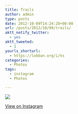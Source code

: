 ```yaml
---
title: Trails
author: admin
type: posts
date: 2012-10-09T14:24:28+00:00
url: /posts/2012/10/09/trails/
aktt_notify_twitter:
  - yes
aktt_tweeted:
  - 1
yourls_shorturl:
  - https://lobban.org/i/ks
categories:
  - Photos
tags:
  - instagram
  - Photos

---
```

![][1]

[View on Instagram][2]

 [1]: https://lobban.org/wp-content/uploads/HLIC/45c3958128c3444398575e9c5f9917e5.jpg
 [2]: http://instagr.am/p/QkJbLtqlvi/